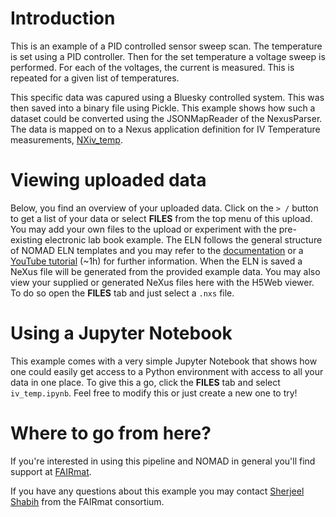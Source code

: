 

# Introduction

This is an example of a PID controlled sensor sweep scan. The temperature is set using a PID controller. Then for the set temperature a voltage sweep is performed. For each of the voltages, the current is measured. This is repeated for a given list of temperatures.

This specific data was capured using a Bluesky controlled system. This was then saved into a binary file using Pickle. This example shows how such a dataset could be converted using the JSONMapReader of the NexusParser.
The data is mapped on to a Nexus application definition for IV Temperature measurements, [NXiv_temp](https://fairmat-experimental.github.io/nexus-fairmat-proposal/50433d9039b3f33299bab338998acb5335cd8951/classes/contributed_definitions/NXiv_temp.html#nxiv-temp).

# Viewing uploaded data

Below, you find an overview of your uploaded data.
Click on the `> /` button to get a list of your data or select **FILES** from the top menu of this upload.
You may add your own files to the upload or experiment with the pre-existing electronic lab book example.
The ELN follows the general structure of NOMAD ELN templates and you may refer to the [documentation](https://nomad-lab.eu/prod/v1/staging/docs/archive.html) or a [YouTube tutorial](https://youtu.be/o5ETHmGmnaI) (~1h)
for further information.
When the ELN is saved a NeXus file will be generated from the provided example data.
You may also view your supplied or generated NeXus files here with the H5Web viewer.
To do so open the **FILES** tab and just select a `.nxs` file.

# Using a Jupyter Notebook

This example comes with a very simple Jupyter Notebook that shows how one could easily get access to a Python environment with access to all your data in one place.
To give this a go, click the **FILES** tab and select `iv_temp.ipynb`. Feel free to modify this or just create a new one to try!

# Where to go from here?

If you're interested in using this pipeline and NOMAD in general you'll find support at [FAIRmat](https://www.fairmat-nfdi.eu/fairmat/consortium).

If you have any questions about this example you may contact [Sherjeel Shabih](https://www.fairmat-nfdi.eu/fairmat/fairmat_/fairmatteam) from the FAIRmat consortium.
